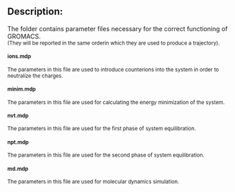 ## Description:
The folder contains parameter files necessary for the correct functioning of GROMACS.  
<small> (They will be reported in the same orderin which they are used to produce a trajectory).
#### ions.mdp
The parameters in this file are used to introduce counterions into the system in order to neutralize the charges.
#### minim.mdp
The parameters in this file are used for calculating the energy minimization of the system.
#### nvt.mdp
The parameters in this file are used for the first phase of system equilibration.
#### npt.mdp
The parameters in this file are used for the second phase of system equilibration.
#### md.mdp
The parameters in this file are used for molecular dynamics simulation.
